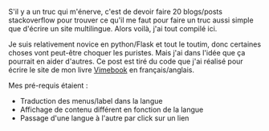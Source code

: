 <!-- 
.. title: Site multilingue avec python, Flask et Babel
.. slug: flask-multilingue-traduction-i18n-babel-python
.. date: 2016-03-05 22:49:20 UTC+02:00
.. tags: flask, python, babel, i18n
.. category: 
.. link: 
.. description: 
.. type: text
-->

S'il y a un truc qui m'énerve, c'est de devoir faire 20 blogs/posts stackoverflow pour trouver ce qu'il me faut pour faire un truc aussi simple que d'écrire un site multilingue. Alors voilà, j'ai tout compilé ici.<!-- TEASER_END -->

Je suis relativement novice en python/Flask et tout le toutim, donc certaines choses vont peut-être choquer les puristes. Mais j'ai dans l'idée que ça pourrait en aider d'autres. Ce post est tiré du code que j'ai réalisé pour écrire le site de mon livre <a href="http://vimebook.com">Vimebook</a> en français/anglais.

Mes pré-requis étaient :

- Traduction des menus/label dans la langue
- Affichage de contenu différent en fonction de la langue
- Passage d'une langue à l'autre par click sur un lien

